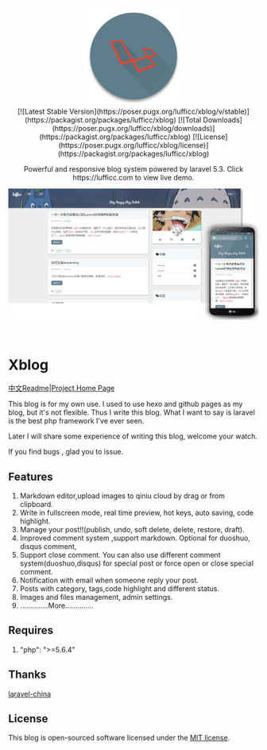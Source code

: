 <p align="center">
  <img src="images/logo.png" alt="Xblog: responsive and powerful!" width="200">
  <br>
  [![Latest Stable Version](https://poser.pugx.org/lufficc/xblog/v/stable)](https://packagist.org/packages/lufficc/xblog)
  [![Total Downloads](https://poser.pugx.org/lufficc/xblog/downloads)](https://packagist.org/packages/lufficc/xblog)
  [![License](https://poser.pugx.org/lufficc/xblog/license)](https://packagist.org/packages/lufficc/xblog)
</p>
<p align="center">Powerful and responsive blog system powered by laravel 5.3. Click https://lufficc.com to view live demo.</p>
<p align="center"><img src="images/main1.png"  width="800"><p>
<br>

# Xblog

[中文Readme](README_zh.md)|[Project Home Page](https://lufficc.github.io/Xblog/)

This blog is for my own use. I used to use hexo and github pages as my blog, but it's not flexible. Thus I write this
blog. What I want to say is laravel is the best php framework I've ever seen.

Later I will share some experience of writing this blog, welcome your watch.

If you find bugs , glad you to issue.

## Features

1. Markdown editor,upload images to qiniu cloud by drag or from clipboard.
1. Write in fullscreen mode, real time preview, hot keys, auto saving, code highlight. 
1. Manage your post!!(publish, undo, soft delete, delete, restore, draft).
1. Improved comment system ,support markdown. Optional for duoshuo, disqus comment,
1. Support close comment. You can also use different comment system(duoshuo,disqus) for special post or force open or close special comment.
1. Notification with email when someone reply your post.
1. Posts with category, tags,code highlight and different status. 
1. Images and files management, admin settings.
1. ..............More..............
 
## Requires

1. "php": ">=5.6.4"


## Thanks

[laravel-china](https://laravel-china.org/)

## License

This blog is open-sourced software licensed under the [MIT license](http://opensource.org/licenses/MIT).
